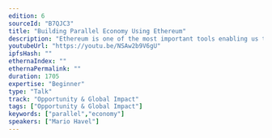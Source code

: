 ```yaml
---
edition: 6
sourceId: "B7QJC3"
title: "Building Parallel Economy Using Ethereum"
description: "Ethereum is one of the most important tools enabling us to build free parallel structures. Parallel Polis is a humanitarian concept popularized by Czechoslovak dissidents and carried on by cryptoanarchists and cypherpunks in recent years. From their experience of living solely in cryptoeconomy for past 8 years, we learn how Ethereum is an irreplaceable tool for crypto native life, business and social structures."
youtubeUrl: "https://youtu.be/NSAw2b9V6gU"
ipfsHash: ""
ethernaIndex: ""
ethernaPermalink: ""
duration: 1705
expertise: "Beginner"
type: "Talk"
track: "Opportunity & Global Impact"
tags: ["Opportunity & Global Impact"]
keywords: ["parallel","economy"]
speakers: ["Mario Havel"]
---
```

